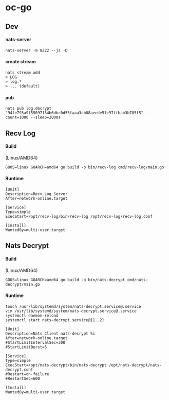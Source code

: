 # oc-go

## Dev

#### nats-server
```
nats-server -m 8222 --js -D
```

#### create stream
```
nats stream add
> LOG
> log.*
> ... (default)
```

#### pub
```
nats pub log.decrypt "94fe793a9f55097134b6dbc0d55faaa3ab88aeede51e97ffbab3b785f5" --count=1000 --sleep=200ms
```

## Recv Log

#### Build

(Linux/AMD64)
```
GOOS=linux GOARCH=amd64 go build -o bin/recv-log cmd/recv-log/main.go
```

#### Runtime

```
[Unit]
Description=Recv Log Server
After=network-online.target

[Service]
Type=simple
ExecStart=/opt/recv-log/bin/recv-log /opt/recv-log/recv-log.conf

[Install]
WantedBy=multi-user.target
```

## Nats Decrypt

#### Build

(Linux/AMD64)
```
GOOS=linux GOARCH=amd64 go build -o bin/nats-decrypt cmd/nats-decrypt/main.go
```

#### Runtime

```
touch /usr/lib/systemd/system/nats-decrypt.service@.service
vim /usr/lib/systemd/system/nats-decrypt.service@.service
systemctl daemon-reload
systemctl start nats-decrypt.service@{1..2}
```

```
[Unit]
Description=Nats Client nats-decrypt %i
After=network-online.target
#StartLimitIntervalSec=300
#StartLimitBurst=5

[Service]
Type=simple
ExecStart=/opt/nats-decrypt/bin/nats-decrypt /opt/nats-decrypt/nats-decrypt.conf
#Restart=on-failure
#RestartSec=600

[Install]
WantedBy=multi-user.target
```